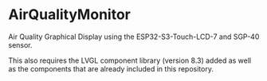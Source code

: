 # AirQualityMonitor
Air Quality Graphical Display using the ESP32-S3-Touch-LCD-7 and SGP-40 sensor.

This also requires the LVGL component library (version 8.3) added as well as the components that are already included in this repository. 
